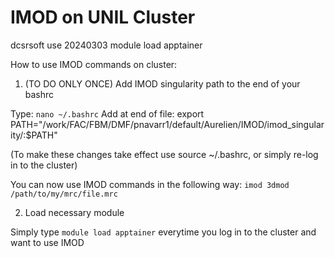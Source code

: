 # IMOD on UNIL Cluster
dcsrsoft use 20240303
module load apptainer

How to use IMOD commands on cluster:

1. (TO DO ONLY ONCE) Add IMOD singularity path to the end of your bashrc

Type: `nano ~/.bashrc`
Add at end of file: export PATH="/work/FAC/FBM/DMF/pnavarr1/default/Aurelien/IMOD/imod_singularity/:$PATH"

(To make these changes take effect use source ~/.bashrc, or simply re-log in to the cluster)

You can now use IMOD commands in the following way:
```imod 3dmod /path/to/my/mrc/file.mrc```

2. Load necessary module

Simply type ```module load apptainer``` everytime you log in to the cluster and want to use IMOD

